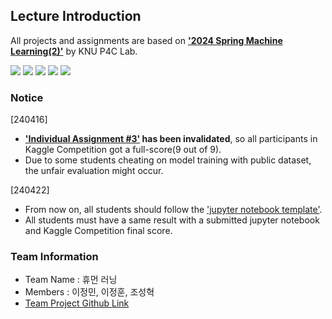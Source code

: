 ## Lecture Introduction
All projects and assignments are based on [**'2024 Spring Machine Learning(2)'**](https://knu-p4c-lab.github.io/lectures/bb2bca2d-537e-5332-82b1-cf8f07ca885b/) by KNU P4C Lab.

<img src="https://img.shields.io/badge/Python-3776AB?style=for-the-badge&logo=Python&logoColor=white"> <img src="https://img.shields.io/badge/Jupyter-F37626?style=for-the-badge&logo=Jupyter&logoColor=white"> <img src="https://img.shields.io/badge/Pytorch-EE4C2C?style=for-the-badge&logo=PyTorch&logoColor=white"> <img src="https://img.shields.io/badge/Tensorflow-FF6F00?style=for-the-badge&logo=Tensorflow&logoColor=white"> <img src="https://img.shields.io/badge/Kaggle-20BEFF?style=for-the-badge&logo=Kaggle&logoColor=white">
### Notice
[240416]
- **['Individual Assignment #3'](https://www.kaggle.com/competitions/2024-knu-ml-ind-asmt3) has been invalidated**, so all participants in Kaggle Competition got a full-score(9 out of 9).
- Due to some students cheating on model training with public dataset, the unfair evaluation might occur.

[240422]
- From now on, all students should follow the ['jupyter notebook template'](https://colab.research.google.com/drive/1BWC3u2pijI48jpgaoxy4vkn3f5i6U_v8?usp=sharing). 
- All students must have a same result with a submitted jupyter notebook and Kaggle Competition final score.

### Team Information
- Team Name : 휴먼 러닝
- Members : 이정민, 이정훈, 조성혁
- [Team Project Github Link](https://github.com/users/liebenholz/projects/2)
